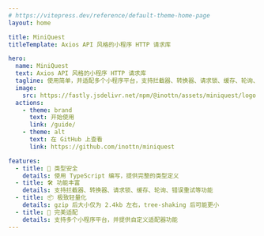 ```yaml
---
# https://vitepress.dev/reference/default-theme-home-page
layout: home

title: MiniQuest
titleTemplate: Axios API 风格的小程序 HTTP 请求库

hero:
  name: MiniQuest
  text: Axios API 风格的小程序 HTTP 请求库
  tagline: 使用简单，并适配多个小程序平台，支持拦截器、转换器、请求锁、缓存、轮询、错误重试等功能
  image:
    src: https://fastly.jsdelivr.net/npm/@inottn/assets/miniquest/logo.svg
  actions:
    - theme: brand
      text: 开始使用
      link: /guide/
    - theme: alt
      text: 在 GitHub 上查看
      link: https://github.com/inottn/miniquest

features:
  - title: 🔑 类型安全
    details: 使用 TypeScript 编写，提供完整的类型定义
  - title: 🛠 功能丰富
    details: 支持拦截器、转换器、请求锁、缓存、轮询、错误重试等功能
  - title: 📦 极致轻量化
    details: gzip 后大小仅为 2.4kb 左右，tree-shaking 后可能更小
  - title: 🔌 完美适配
    details: 支持多个小程序平台，并提供自定义适配器功能
---
```

